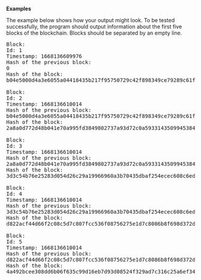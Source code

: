 <b>Examples</b>

The example below shows how your output might look. To be tested successfully, the program should output information about the first five blocks of the blockchain. Blocks should be separated by an empty line.

<pre>
Block:
Id: 1
Timestamp: 1668136609976
Hash of the previous block:
0
Hash of the block:
b04e5000d4a3e6055a04418435b217f95750729c42f898349ce79289c61fe5fc

Block:
Id: 2
Timestamp: 1668136610014
Hash of the previous block:
b04e5000d4a3e6055a04418435b217f95750729c42f898349ce79289c61fe5fc
Hash of the block:
2a8a0d772d48b041e70a995fd3849802737a93d72c0a5933143509945384d0fb

Block:
Id: 3
Timestamp: 1668136610014
Hash of the previous block:
2a8a0d772d48b041e70a995fd3849802737a93d72c0a5933143509945384d0fb
Hash of the block:
3d3c54b76e25283d054d26c29a19966960a3b70435dbaf254ecec608c6edb04e

Block:
Id: 4
Timestamp: 1668136610014
Hash of the previous block:
3d3c54b76e25283d054d26c29a19966960a3b70435dbaf254ecec608c6edb04e
Hash of the block:
d822acf44d66f2c08c5d7c807fcc536f08756275e1d7c8086b8f698d372de1c9

Block:
Id: 5
Timestamp: 1668136610014
Hash of the previous block:
d822acf44d66f2c08c5d7c807fcc536f08756275e1d7c8086b8f698d372de1c9
Hash of the block:
4a492bcee308dd6b06f635c99d16eb7d93d08524f329ad7c316c25a6ef341986
</pre>
